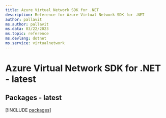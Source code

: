 ```yaml
---
title: Azure Virtual Network SDK for .NET
description: Reference for Azure Virtual Network SDK for .NET
author: pallavit
ms.author: pallavit
ms.data: 03/22/2023
ms.topic: reference
ms.devlang: dotnet
ms.service: virtualnetwork
---
```

# Azure Virtual Network SDK for .NET - latest
## Packages - latest
[!INCLUDE [packages](virtual-network-index.md)]